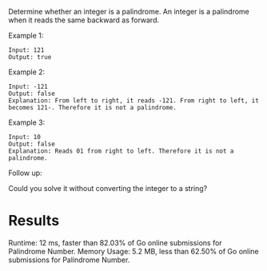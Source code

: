 Determine whether an integer is a palindrome. An integer is a palindrome when it reads the same backward as forward.

Example 1:
```
Input: 121
Output: true
```
Example 2:
```
Input: -121
Output: false
Explanation: From left to right, it reads -121. From right to left, it becomes 121-. Therefore it is not a palindrome.
```
Example 3:
```
Input: 10
Output: false
Explanation: Reads 01 from right to left. Therefore it is not a palindrome.
```
Follow up:

Could you solve it without converting the integer to a string?

# Results
Runtime: 12 ms, faster than 82.03% of Go online submissions for Palindrome Number.
Memory Usage: 5.2 MB, less than 62.50% of Go online submissions for Palindrome Number.